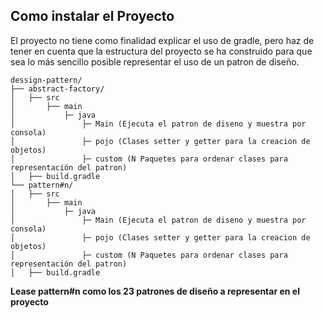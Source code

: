 ## Como instalar el Proyecto

El proyecto no tiene como finalidad explicar el uso de gradle, pero haz de tener en cuenta que la estructura del proyecto
se ha construido para que sea lo más sencillo posible representar el uso de un patron de diseño.


```
dessign-pattern/
├── abstract-factory/
│   ├── src
│       ├── main
│           ├─ java
│               ├─ Main (Ejecuta el patron de diseno y muestra por consola)
│               ├─ pojo (Clases setter y getter para la creacion de objetos)
│               ├─ custom (N Paquetes para ordenar clases para representación del patron)
│   ├── build.gradle
└── pattern#n/
│   ├── src
│       ├── main
│           ├─ java
│               ├─ Main (Ejecuta el patron de diseno y muestra por consola)
│               ├─ pojo (Clases setter y getter para la creacion de objetos)
│               ├─ custom (N Paquetes para ordenar clases para representación del patron)
│   ├── build.gradle

```

**Lease pattern#n como los 23 patrones de diseño a representar en el proyecto**

